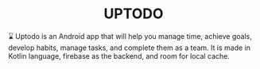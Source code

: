 <h1 align = "center">UPTODO</h1>
<p >
  &#x231b; Uptodo is an Android app that will help you manage time, achieve goals, develop habits, manage tasks, and complete them as a team. It is made in Kotlin language, firebase as the backend, and room for local cache. 
</p>



